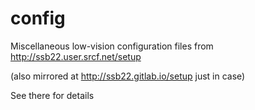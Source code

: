 # config
Miscellaneous low-vision configuration files from http://ssb22.user.srcf.net/setup

(also mirrored at http://ssb22.gitlab.io/setup just in case)

See there for details
